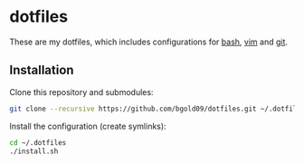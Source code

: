 # dotfiles

These are my dotfiles, which includes configurations for [bash][1], [vim][2] and [git][3].

[1]: https://www.gnu.org/software/bash/bash.html
[2]: http://www.vim.org
[3]: http://git-scm.com 

## Installation

Clone this repository and submodules:

```sh
git clone --recursive https://github.com/bgold09/dotfiles.git ~/.dotfiles 
```

Install the configuration (create symlinks):

```sh
cd ~/.dotfiles
./install.sh
```
